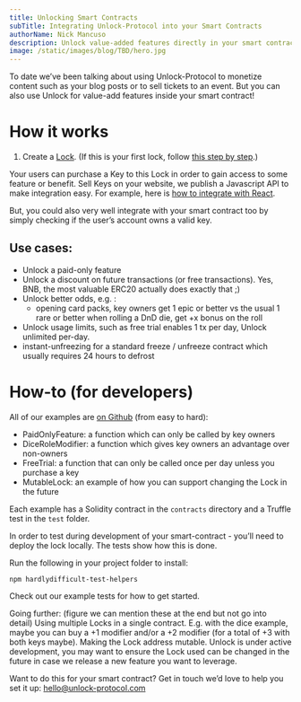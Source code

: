 ```yaml
---
title: Unlocking Smart Contracts
subTitle: Integrating Unlock-Protocol into your Smart Contracts
authorName: Nick Mancuso
description: Unlock value-added features directly in your smart contract. Trivial to implement with endless opportunities. We show you how and discuss some reasons why this might be interesting to you.
image: /static/images/blog/TBD/hero.jpg
---
```


To date we’ve been talking about using Unlock-Protocol to monetize content such as your blog posts or to sell tickets to an event. But you can also use Unlock for value-add features inside your smart contract!

# How it works

1. Create a [Lock](https://unlock-protocol.com/). (If this is your first lock, follow [this step by step](https://unlock-protocol.com/blog/create-first-lock/).)

Your users can purchase a Key to this Lock in order to gain access to some feature or benefit. Sell Keys on your website, we publish a Javascript API to make integration easy. For example, here is [how to integrate with React](https://unlock-protocol.com/blog/integratating-unlock-react/).

But, you could also very well integrate with your smart contract too by simply checking if the user’s account owns a valid key.

## Use cases:

* Unlock a paid-only feature
* Unlock a discount on future transactions (or free transactions). Yes, BNB, the most valuable ERC20 actually does exactly that ;)
* Unlock better odds, e.g. :
  - opening card packs, key owners get 1 epic or better vs the usual 1 rare or better when rolling a DnD die, get +x bonus on the roll
* Unlock usage limits, such as free trial enables 1 tx per day, Unlock unlimited per-day.
* instant-unfreezing for a standard freeze / unfreeze contract which usually requires 24 hours to defrost

# How-to (for developers)

All of our examples are [on Github](https://github.com/HardlyDifficult/unlock-contracts) (from easy to hard):

* PaidOnlyFeature: a function which can only be called by key owners
* DiceRoleModifier: a function which gives key owners an advantage over non-owners
* FreeTrial: a function that can only be called once per day unless you purchase a key
* MutableLock: an example of how you can support changing the Lock in the future

Each example has a Solidity contract in the `contracts` directory and a Truffle test in the `test` folder.

In order to test during development of your smart-contract - you’ll need to deploy the lock locally. The tests show how this is done.

Run the following in your project folder to install:

```
npm hardlydifficult-test-helpers
```

Check out our example tests for how to get started.

Going further: (figure we can mention these at the end but not go into detail)
Using multiple Locks in a single contract. E.g. with the dice example, maybe you can buy a +1 modifier and/or a +2 modifier (for a total of +3 with both keys maybe).
Making the Lock address mutable.  Unlock is under active development, you may want to ensure the Lock used can be changed in the future in case we release a new feature you want to leverage.

Want to do this for your smart contract? Get in touch we’d love to help you set it up: hello@unlock-protocol.com
